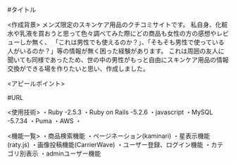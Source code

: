 #タイトル

<作成背景>
メンズ限定のスキンケア用品のクチコミサイトです。
私自身、化粧水や乳液を買おうと思って色々調べてみた際にどの商品も女性の方の感想やレビューしか無く、
「これは男性でも使えるのか？」、「そもそも男性で使っている人がいるのか？」等の情報が無く困った経験があります。
これは周囲の友人に聞いても同様であったため、世の中の男性がもっと自由にスキンケア用品の情報交換ができる場を作りたいと思い、作成しました。

<アピールポイント>

#URL

<使用技術>
・Ruby -2.5.3
・Ruby on Rails -5.2.6
・javascript 
・MySQL -5.7.34
・Puma
・AWS
・

<機能一覧>
・商品検索機能
・ページネーション(kaminari)
・星表示機能(raty.js)
・画像投稿機能(CarrierWave)
・ユーザー登録、ログイン機能
・カテゴリ別表示
・adminユーザー機能
